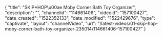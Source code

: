 {
    "title": "SKIP*HOP\u00ae Moby Corner Bath Toy Organizer",
    "description": "",
    "channelid": "114661406",
    "videoid": "157100427",
    "date_created": "1522352133",
    "date_modified": "1522429676",
    "type": "captivate",
    "layout": "channelVideo",
    "url": "\/latest-videos\/01-skip-hop-moby-corner-bath-toy-organizer-235014\/114661406-157100427"
}
